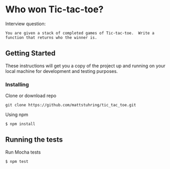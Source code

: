 # Who won Tic-tac-toe?

Interview question:
```
You are given a stack of completed games of Tic-tac-toe.  Write a function that returns who the winner is.
```

## Getting Started

These instructions will get you a copy of the project up and running on your local machine for development and testing purposes.

### Installing

Clone or download repo

```
git clone https://github.com/mattstuhring/tic_tac_toe.git
```

Using npm

```
$ npm install
```

## Running the tests

Run Mocha tests

```
$ npm test
```
